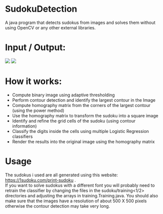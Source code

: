 # SudokuDetection
A java program that detects sudokus from images and solves them without using OpenCV or any other external libraries. <br>

# Input / Output:
<img src="https://i.postimg.cc/cLjz4QHq/sudoku4.jpg">
<img src="https://i.postimg.cc/8C7VZpFG/Solved-Sudoku.png">


# How it works:

* Compute binary image using adaptive thresholding
* Perform contour detection and identify the largest contour in the Image
* Compute homography matrix from the corners of the largest contour (using the power method)
* Use the homography matrix to transform the sudoku into a square image
* Identify and refine the grid cells of the sudoku (using contour information)
* Classify the digits inside the cells using multiple Logistic Regression classifiers  
* Render the results into the original image using the homography matrix


# Usage
The sudokus i used are all generated using this website: <a src="https://1sudoku.com/print-sudoku"> https://1sudoku.com/print-sudoku </a>. <br>
If you want to solve sudokus with a different font you will probably need to retrain the classifier by changing the files in the sudoku/training<1/2> directories and adjusting the arrays in training.Training.java. You should also make sure that the images have a resolution of about 500 X 500 pixels otherwise the contour detection may take very long.




